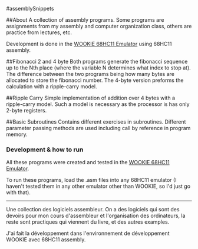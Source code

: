 #assemblySnippets

##About
A collection of assembly programs. Some programs are assignments from my assembly and computer organization class, others are practice from lectures, etc.

Development is done in the [WOOKIE 68HC11 Emulator](http://www.drdobbs.com/wookie-a-68hc11-emulator/184410880) using 68HC11 assembly.

##Fibonacci 2 and 4 byte
Both programs generate the fibonacci sequence up to the Nth place (where the variable N determines what index to stop at). The difference between the two programs being how many bytes are allocated to store the fibonacci number. The 4-byte version preforms the calculation with a ripple-carry model.

##Ripple Carry
Simple implementation of addition over 4 bytes with a ripple-carry model. Such a model is necessary as the processor is has only 2-byte registers.

##Basic Subroutines
Contains different exercises in subroutines. Different parameter passing methods are used including call by reference in program memory.

### Development & how to run
All these programs were created and tested in the [WOOKIE 68HC11 Emulator](http://www.drdobbs.com/wookie-a-68hc11-emulator/184410880).

To run these programs, load the .asm files into any 68HC11 emulator (I haven't tested them in any other emulator other than WOOKIE, so I'd just go with that).

---

Une collection des logiciels assembleur. On a des logiciels qui sont des devoirs pour mon cours d'assembleur et l'organisation des ordinateurs, la reste sont practiques qui viennent du livre, et des autres examples.

J'ai fait la développement dans l'environnement de développement WOOKIE avec 68HC11 assembly.
